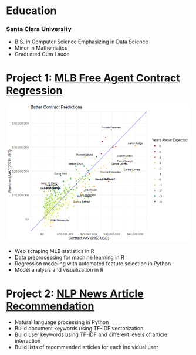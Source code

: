 # Education
### Santa Clara University
- B.S. in Computer Science Emphasizing in Data Science
- Minor in Mathematics
- Graduated Cum Laude

# Project 1: [MLB Free Agent Contract Regression](https://github.com/RHendoDS/MLB_FA_Contracts)
![](/images/Batter_Graph.png)
- Web scraping MLB statistics in R
- Data preprocessing for machine learning in R
- Regression modeling with automated feature selection in Python
- Model analysis and visualization in R

# Project 2: [NLP News Article Recommendation](https://github.com/RHendoDS/NLP_News_Recommendation)
- Natural language processing in Python
- Build document keywords using TF-IDF vectorization
- Build user keywords using TF-IDF and different levels of article interaction
- Build lists of recommended articles for each individual user
